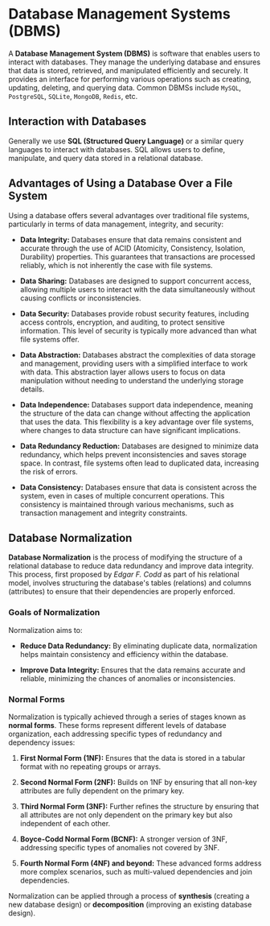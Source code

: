 # Database Management Systems (DBMS)

A **Database Management System (DBMS)** is software that enables users to interact with databases. They manage the underlying database and ensures that data is stored, retrieved, and manipulated efficiently and securely. It provides an interface for performing various operations such as creating, updating, deleting, and querying data. Common DBMSs include `MySQL`, `PostgreSQL`, `SQLite`, `MongoDB`, `Redis`, etc.

## Interaction with Databases

Generally we use **SQL (Structured Query Language)** or a similar query languages to interact with databases. SQL allows users to define, manipulate, and query data stored in a relational database.

## Advantages of Using a Database Over a File System

Using a database offers several advantages over traditional file systems, particularly in terms of data management, integrity, and security:

- **Data Integrity:** Databases ensure that data remains consistent and accurate through the use of ACID (Atomicity, Consistency, Isolation, Durability) properties. This guarantees that transactions are processed reliably, which is not inherently the case with file systems.

- **Data Sharing:** Databases are designed to support concurrent access, allowing multiple users to interact with the data simultaneously without causing conflicts or inconsistencies.

- **Data Security:** Databases provide robust security features, including access controls, encryption, and auditing, to protect sensitive information. This level of security is typically more advanced than what file systems offer.

- **Data Abstraction:** Databases abstract the complexities of data storage and management, providing users with a simplified interface to work with data. This abstraction layer allows users to focus on data manipulation without needing to understand the underlying storage details.

- **Data Independence:** Databases support data independence, meaning the structure of the data can change without affecting the application that uses the data. This flexibility is a key advantage over file systems, where changes to data structure can have significant implications.

- **Data Redundancy Reduction:** Databases are designed to minimize data redundancy, which helps prevent inconsistencies and saves storage space. In contrast, file systems often lead to duplicated data, increasing the risk of errors.

- **Data Consistency:** Databases ensure that data is consistent across the system, even in cases of multiple concurrent operations. This consistency is maintained through various mechanisms, such as transaction management and integrity constraints.

## Database Normalization

**Database Normalization** is the process of modifying the structure of a relational database to reduce data redundancy and improve data integrity. This process, first proposed by _Edgar F. Codd_ as part of his relational model, involves structuring the database's tables (relations) and columns (attributes) to ensure that their dependencies are properly enforced.

### Goals of Normalization

Normalization aims to:

- **Reduce Data Redundancy:** By eliminating duplicate data, normalization helps maintain consistency and efficiency within the database.

- **Improve Data Integrity:** Ensures that the data remains accurate and reliable, minimizing the chances of anomalies or inconsistencies.

### Normal Forms

Normalization is typically achieved through a series of stages known as **normal forms**. These forms represent different levels of database organization, each addressing specific types of redundancy and dependency issues:

1. **First Normal Form (1NF):** Ensures that the data is stored in a tabular format with no repeating groups or arrays.

2. **Second Normal Form (2NF):** Builds on 1NF by ensuring that all non-key attributes are fully dependent on the primary key.

3. **Third Normal Form (3NF):** Further refines the structure by ensuring that all attributes are not only dependent on the primary key but also independent of each other.

4. **Boyce-Codd Normal Form (BCNF):** A stronger version of 3NF, addressing specific types of anomalies not covered by 3NF.

5. **Fourth Normal Form (4NF) and beyond:** These advanced forms address more complex scenarios, such as multi-valued dependencies and join dependencies.

Normalization can be applied through a process of **synthesis** (creating a new database design) or **decomposition** (improving an existing database design). 
